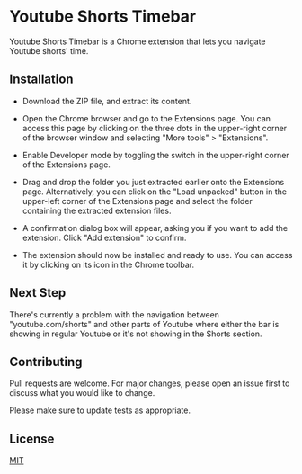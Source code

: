 # Youtube Shorts Timebar

Youtube Shorts Timebar is a Chrome extension that lets you navigate Youtube shorts' time.

## Installation

* Download the ZIP file, and extract its content.

* Open the Chrome browser and go to the Extensions page. You can access this page by clicking on the three dots in the upper-right corner of the browser window and selecting "More tools" > "Extensions".

* Enable Developer mode by toggling the switch in the upper-right corner of the Extensions page.

* Drag and drop the folder you just extracted earlier onto the Extensions page. Alternatively, you can click on the "Load unpacked" button in the upper-left corner of the Extensions page and select the folder containing the extracted extension files.

* A confirmation dialog box will appear, asking you if you want to add the extension. Click "Add extension" to confirm.

* The extension should now be installed and ready to use. You can access it by clicking on its icon in the Chrome toolbar.

## Next Step
There's currently a problem with the navigation between "youtube.com/shorts" and other parts of Youtube where either the bar is showing in regular Youtube or it's not showing in the Shorts section.


## Contributing

Pull requests are welcome. For major changes, please open an issue first
to discuss what you would like to change.

Please make sure to update tests as appropriate.

## License

[MIT](https://choosealicense.com/licenses/mit/)
